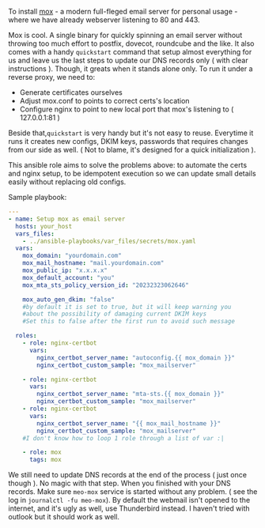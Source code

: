 To install [mox](https://github.com/mjl-/mox) - a modern full-fleged email server for personal usage - where we have already webserver listening to 80 and 443.

Mox is cool. A single binary for quickly spinning an email server without throwing too much effort to postfix, dovecot, roundcube and the like. 
It also comes with a handy `quickstart` command that setup almost everything for us and leave us the last steps to update our DNS records only ( with clear instructions ). 
Though, it greats when it stands alone only. To run it under a reverse proxy, we need to:
- Generate certificates ourselves
- Adjust mox.conf to points to correct certs's location
- Configure nginx to point to new local port that mox's listening to ( 127.0.0.1:81 )

Beside that,`quickstart` is very handy but it's not easy to reuse. Everytime it runs it creates new configs, DKIM keys, passwords that requires changes from our side as well. ( Not to blame, it's designed for a quick initialization ).

This ansible role aims to solve the problems above: to automate the certs and nginx setup, to be idempotent execution so we can update small details easily without replacing old configs. 

Sample playbook:
```yaml
---
- name: Setup mox as email server
  hosts: your_host 
  vars_files: 
    - ../ansible-playbooks/var_files/secrets/mox.yaml
  vars:
    mox_domain: "yourdomain.com"
    mox_mail_hostname: "mail.yourdomain.com"
    mox_public_ip: "x.x.x.x"
    mox_default_account: "you"
    mox_mta_sts_policy_version_id: "20232323062646"

    mox_auto_gen_dkim: "false"
    #by default it is set to true, but it will keep warning you
    #about the possibility of damaging current DKIM keys
    #Set this to false after the first run to avoid such message

  roles: 
    - role: nginx-certbot 
      vars:
        nginx_certbot_server_name: "autoconfig.{{ mox_domain }}"
        nginx_certbot_custom_sample: "mox_mailserver"

    - role: nginx-certbot 
      vars:
        nginx_certbot_server_name: "mta-sts.{{ mox_domain }}"
        nginx_certbot_custom_sample: "mox_mailserver"
    - role: nginx-certbot 
      vars:
        nginx_certbot_server_name: "{{ mox_mail_hostname }}"
        nginx_certbot_custom_sample: "mox_mailserver"
    #I don't know how to loop 1 role through a list of var :| 

    - role: mox
      tags: mox
```

We still need to update DNS records at the end of the process ( just once though ). No magic with that step. 
When you finished with your DNS records. Make sure `meo-mox` service is started without any problem. ( see the log in `journalctl -fu meo-mox`).
By default the webmail isn't opened to the internet, and it's ugly as well, use Thunderbird instead. I haven't tried with outlook but it should work as well. 